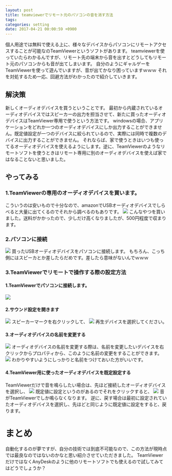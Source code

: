 ```yaml
---
layout: post
title: teamviewerでリモート元のパソコンの音を消す方法
tags:
categories: setting
date: 2017-04-21 00:00:59 +0900
---
```


個人用途では無料で使える上に、様々なデバイスからパソコンにリモートアクセスすることが可能なのTeamViewerというソフトがあります。 teamviewerを使っていたらわかるんですが、リモート先の端末から音を出すとどうしてもリモート元のパソコンからも音が出てしまいます。 自分のようにギャルゲーをTeamViewerを使って遊んでいますが、音が出てかなり困っていますｗｗｗ それを対処するため一応、回避方法がわかったので紹介していきます。

解決策
---

新しくオーディオデバイスを買うということです。 最初から内蔵されているオーディオデバイスではスピーカーの出力を担当させて、新たに買ったオーディオデバイスはTeamViewer専用で使うという方法です。 windowsの場合、アプリケーションをどれか一つのオーディオデバイスにしか出力することができません。既定値設定が一つのデバイスに絞られているので、実際には同時で複数のデバイスに出力することができません。 それならば、家で使うときはいつも使ってるオーディオデバイスを使えるようにします。逆に、TeamViewerのようなリモートソフトを使うときはリモート専用に別のオーディオデバイスを使えば家ではなることないと思いました。

やってみる
-----

### 1.TeamViewerの専用のオーディオデバイスを買います。

こういうのは安いもので十分なので、amazonでUSBオーディオデバイスでしらべると大量に出てくるのでそれから調べるのもありです。 ![](../../../../images/technology/teamviewer_sound_problem/sound.jpg) こんなやつを買いました。送料がかかったので、少しだけ高くなりましたが、500円程度で収まります。

### 2.パソコンに接続

![](../../../../images/technology/teamviewer_sound_problem/attachment.jpg) 買ったUSBオーディオデバイスをパソコンに接続します。 もちろん、こっち側にはスピーカとか差したらだめです。差したら意味がないんでｗｗｗ

### 3.TeamViewerでリモートで操作する際の設定方法

#### 1.TeamViewerでパソコンに接続します。

![](../../../../images/technology/teamviewer_sound_problem/1.png)

#### 2.サウンド設定を開きます

![](../../../../images/technology/teamviewer_sound_problem/2.png) スピーカーマークを右クリックして、 ![](../../../../images/technology/teamviewer_sound_problem/3.png) 再生デバイスを選択してください。

#### 3.オーディオデバイスの名前を変更する

![](../../../../images/technology/teamviewer_sound_problem/4.png) オーディオデバイスの名前を変更する際は、名前を変更したいデバイスを右クリックからプロパティから、このように名前の変更をすることができます。 ![](../../../../images/technology/teamviewer_sound_problem/5.png) わかりやすいようにしっかりと名前をつけておいた方がいいです。

#### 4.TeamViewer用に使ったオーディオデバイスを既定設定する

TeamViewerだけで音を鳴らしたい場合は、先ほど接続したオーディオデバイスを選択し、 ![](../../../../images/technology/teamviewer_sound_problem/6.png) 既定値に設定というのがあるのでそれをクリックすると、 ![](../../../../images/technology/teamviewer_sound_problem/7.png) 音がTeamViewerでしか鳴らなくなります。 逆に、戻す場合は最初に設定されていたオーディオデバイスを選択し、先ほどと同じように既定値に設定をすると、戻ります。

まとめ
===

自動化するのが夢ですが、自分の技術では到底不可能なので、この方法が現時点では最良なのではないのかなと思い紹介させていただきました。 TeamViewerだけではなくAnyDeskのように他のリモートソフトでも使えるので試してみてはどうでしょうか？
